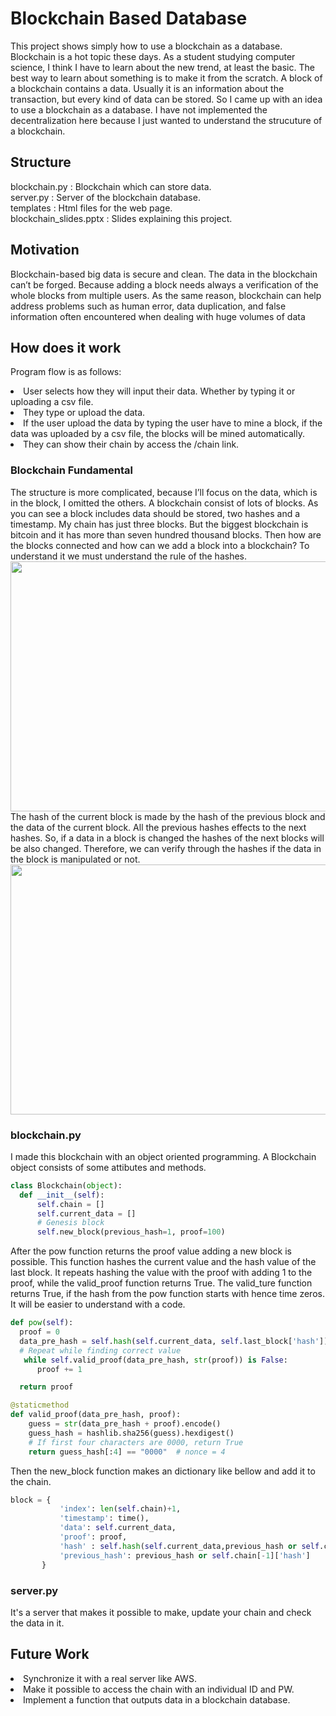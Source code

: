 # Blockchain Based Database
This project shows simply how to use a blockchain as a database. Blockchain is a hot topic these days. As a student studying computer science, I think I have to learn about the new trend, at least the basic. The best way to learn about something is to make it from the scratch. A block of a blockchain contains a data. Usually it is an information about the transaction, but every kind of data can be stored. So I came up with an idea to use a blockchain as a database. I have not implemented the decentralization here because I just wanted to understand the strucuture of a blockchain.

## Structure
blockchain.py : Blockchain which can store data.<br>
server.py : Server of the blockchain database.<br>
templates : Html files for the web page.<br>
blockchain_slides.pptx : Slides explaining this project.<br>

## Motivation
Blockchain-based big data is secure and clean. The data in the blockchain can’t be forged. Because adding a block needs always a verification of the whole blocks from multiple users. As the same reason, blockchain can help address problems such as human error, data duplication, and false information often encountered when dealing with huge volumes of data

## How does it work
Program flow is as follows:
<li> User selects how they will input their data. Whether by typing it or uploading a csv file.
<li> They type or upload the data.
<li> If the user upload the data by typing the user have to mine a block, if the data was uploaded by a csv file, the blocks will be mined automatically.
<li> They can show their chain by access the /chain link.

### Blockchain Fundamental
The structure is more complicated, because I’ll focus on the data, which is in the block, I omitted the others. A blockchain consist of lots of blocks. As you can see a block includes data should be stored, two hashes and a timestamp. My chain has just three blocks. But the biggest blockchain is bitcoin and it has more than seven hundred thousand blocks. Then how are the blocks connected and how can we add a block into a blockchain? To understand it we must understand the rule of the hashes.<br>
<img src="https://user-images.githubusercontent.com/62208537/187311744-801bc3b2-6641-4aba-9f0c-be5bb7486d46.png" width="800" height="400"/><br>
The hash of the current block is made by the hash of the previous block and the data of the current block. All the previous hashes effects to the next hashes. So, if a data in a block is changed the hashes of the next blocks will be also changed. Therefore, we can verify through the hashes if the data in the block is manipulated or not. 
<img src="https://user-images.githubusercontent.com/62208537/187312319-3b225071-e4ef-4fe0-a804-7b6e1128a059.png" width="800" height="400"/><br>

### blockchain.py
 I made this blockchain with an object oriented programming. A Blockchain object consists of some attibutes and methods.
 ```Python
 class Blockchain(object):
   def __init__(self):
       self.chain = []
       self.current_data = []
       # Genesis block
       self.new_block(previous_hash=1, proof=100)
 ```
 After the pow function returns the proof value adding a new block is possible. This function hashes the current value and the hash value of the last block. It repeats hashing the value with the proof with adding 1 to the proof, while the valid_proof function returns True. The valid_ture function returns True, if the hash from the pow function starts with hence time zeros. It will be easier to understand with a code.
```Python
def pow(self):
  proof = 0
  data_pre_hash = self.hash(self.current_data, self.last_block['hash'])
  # Repeat while finding correct value
   while self.valid_proof(data_pre_hash, str(proof)) is False:
      proof += 1

  return proof

@staticmethod
def valid_proof(data_pre_hash, proof):
    guess = str(data_pre_hash + proof).encode()
    guess_hash = hashlib.sha256(guess).hexdigest()
    # If first four characters are 0000, return True
    return guess_hash[:4] == "0000"  # nonce = 4
```
 Then the new_block function makes an dictionary like bellow and add it to the chain.
 ```Python
block = {
            'index': len(self.chain)+1,
            'timestamp': time(),
            'data': self.current_data,
            'proof': proof,
            'hash' : self.hash(self.current_data,previous_hash or self.chain[-1]['hash']),
            'previous_hash': previous_hash or self.chain[-1]['hash']
        }
 ```
### server.py
It's a server that makes it possible to make, update your chain and check the data in it.

## Future Work
 <li> Synchronize it with a real server like AWS.
 <li> Make it possible to access the chain with an individual ID and PW.
 <li> Implement a function that outputs data in a blockchain database.
